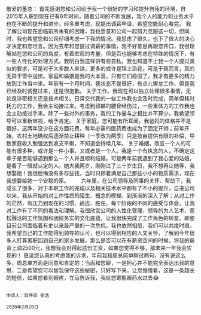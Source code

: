 敬爱的董总：
        首先感谢您和公司给予我一个很好的学习和提升自我的环境，自2015年入职到现在已有6年时间，随着公司的不断发展，我个人的能力和业务水平也在不断的提升和进步。经多重考虑，现提出调薪申请，希望您能耐心看完。
        我了解公司现在面临前所未有的困难，我也愿意和公司一起努力克服这一切，但同时，我也希望您和公司仔细考虑一下我的情况。我思虑了很久，也下了很大的决心才决定和您坦言。因为去年和您提过调薪的事情，我不好意思再跟您开口，我很理解站在您和公司的角度，有着宏观的考量，但是否也能够考虑在特殊的情况下，有一些人性化的处理方式。我明白我这样讲有些自私，我也知道不止我一个人提过类似的要求，可是对于大多数人来讲，更多的或许是锦上添花，可是于我而言，真的无异于雪中送炭。家庭和婚姻是我的大本营，只有它们稳固了，我才有更多的精力放到工作当中来。年前有一个月时间，我状态不是很好，有点儿懈怠工作，但是我已经及时调整过来，还是很抱歉。
        关于工作。我现在可以独立处理很多事情，无论是涉密相关还是技术相关。日常交代我的一些工作我也会及时完成，简单但耗时耗力的工作，我会主动接过来。考虑到祁麟的腰曾经伤过，一些重体力的工作我也会主动接过手来。除了一些对外的事务，我的工作量与之相比并不算少。我希望领导可以重新审视，给予肯定。
        关于家庭。您可能有所耳闻，我爸妈的体格并不是很好，这两年没少在这方面花费，每年必需的医药费也成为了固定开销；前年开始，农村土地确权后逐渐禁止耕种（一季改为两季）只是按亩提供有限的补偿，导致家庭收入勉强达到收支平衡，不知道会持续几年。
        关于婚姻。改变一个人的可能有很多种，或许是一件小事，又或者是一个人。我是一个有执念的人，不确定这辈子是否能够遇到那么一个人并且顺利结婚。可是两年前我遇到了我心爱的姑娘，是看了一眼就认定的人。她大我两岁，刚刚过了三十岁生日，我不想再让她等，我想娶她！我很后悔没有多存些钱，当时只顾着满足自己那些小小的物质需求，现在我想要给她一个安稳的家。
　　六年里，在公司领导及同事的关怀、帮助下，我成长了很多，对于本职工作的完成以及相关技术水平都有了不小的提升，自进公司以来，我从开始的对工作性质的陌生、概念的模糊，到渐渐的深入了解；从对工作的茫然，有压力到现在的习惯、适应、胜任。每个阶段的不同的感受与体会，让我对工作有了不同的看法和理解。我很欣赏公司的人性化管理，领导的为人艺术，宽松融洽的工作氛围和团结务实的文化底蕴，让我很快完成了工作角色的转变。即便目前公司面临着有史以来最严重的一次危机，我也依然相信，我们可以共度时艰。
        我希望自己的工作能得到领导的认可，也可以得到相应的人文关怀，了解到今年很多人打算离职回到自己的家乡发展，那么是否可以在有薪资空间的时候，将我的薪资上调2500元，我想我会对得起这份工资，如果您觉得不够，那未来一年我会实现的！
        恳请您认真的考虑我的诉求，年前我和周总简单聊过两句，没有说这么多，周总单方面是同意和肯定的；当面和您聊，一是担心并不能完全表达出我的意思，二是希望您可以替我保守这些秘密，只好写下来，让您慢慢看，这是一条超长的短信，如果您看到眼疼，立马告诉我，我给您寄瓶眼药水过去😂

                                                                                                                                    申请人：软件部 张浩    
                                                                                                                                    2020年2月20日